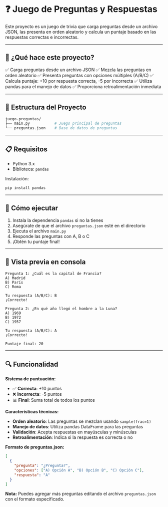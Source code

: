 # ❓ Juego de Preguntas y Respuestas

Este proyecto es un juego de trivia que carga preguntas desde un archivo JSON, las presenta en orden aleatorio y calcula un puntaje basado en las respuestas correctas e incorrectas.

---

## 🧠 ¿Qué hace este proyecto?

✅ Carga preguntas desde un archivo JSON
✅ Mezcla las preguntas en orden aleatorio
✅ Presenta preguntas con opciones múltiples (A/B/C)
✅ Calcula puntaje: +10 por respuesta correcta, -5 por incorrecta
✅ Utiliza pandas para el manejo de datos
✅ Proporciona retroalimentación inmediata

---

## 📁 Estructura del Proyecto

```bash
juego-preguntas/
├── main.py           # Juego principal de preguntas
└── preguntas.json    # Base de datos de preguntas
```

---

## 📋 Requisitos

- Python 3.x
- Biblioteca: `pandas`

Instalación:
```bash
pip install pandas
```

---

## 🚀 Cómo ejecutar

1. Instala la dependencia `pandas` si no la tienes
2. Asegúrate de que el archivo `preguntas.json` esté en el directorio
3. Ejecuta el archivo `main.py`
4. Responde las preguntas con A, B o C
5. ¡Obtén tu puntaje final!

---

## 📸 Vista previa en consola

```plaintext
Pregunta 1: ¿Cuál es la capital de Francia?
A) Madrid
B) París
C) Roma

Tu respuesta (A/B/C): B
¡Correcto!

Pregunta 2: ¿En qué año llegó el hombre a la Luna?
A) 1969
B) 1972
C) 1957

Tu respuesta (A/B/C): A
¡Correcto!

Puntaje final: 20
```

---

## 🔍 Funcionalidad

**Sistema de puntuación:**
- ✅ **Correcta**: +10 puntos
- ❌ **Incorrecta**: -5 puntos
- 📊 **Final**: Suma total de todos los puntos

**Características técnicas:**
- **Orden aleatorio**: Las preguntas se mezclan usando `sample(frac=1)`
- **Manejo de datos**: Utiliza pandas DataFrame para las preguntas
- **Validación**: Acepta respuestas en mayúsculas y minúsculas
- **Retroalimentación**: Indica si la respuesta es correcta o no

**Formato de preguntas.json:**
```json
[
  {
    "pregunta": "¿Pregunta?",
    "opciones": ["A) Opción A", "B) Opción B", "C) Opción C"],
    "respuesta": "A"
  }
]
```

**Nota:** Puedes agregar más preguntas editando el archivo `preguntas.json` con el formato especificado.
